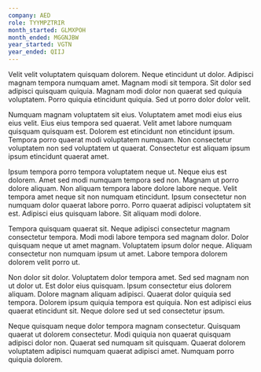 ```yaml
---
company: AED
role: TYYMPZTRIR
month_started: GLMXPOH
month_ended: MGGNJBW
year_started: VGTN
year_ended: QIIJ
---
```


Velit velit voluptatem quisquam dolorem. Neque etincidunt ut dolor. Adipisci magnam tempora numquam amet. Magnam modi sit tempora. Sit dolor sed adipisci quisquam quiquia. Magnam modi dolor non quaerat sed quiquia voluptatem. Porro quiquia etincidunt quiquia. Sed ut porro dolor dolor velit.

Numquam magnam voluptatem sit eius. Voluptatem amet modi eius eius eius velit. Eius eius tempora sed quaerat. Velit amet labore numquam quisquam quisquam est. Dolorem est etincidunt non etincidunt ipsum. Tempora porro quaerat modi voluptatem numquam. Non consectetur voluptatem non sed voluptatem ut quaerat. Consectetur est aliquam ipsum ipsum etincidunt quaerat amet.

Ipsum tempora porro tempora voluptatem neque ut. Neque eius est dolorem. Amet sed modi numquam tempora sed non. Magnam ut porro dolore aliquam. Non aliquam tempora labore dolore labore neque. Velit tempora amet neque sit non numquam etincidunt. Ipsum consectetur non numquam dolor quaerat labore porro. Porro quaerat adipisci voluptatem sit est. Adipisci eius quisquam labore. Sit aliquam modi dolore.

Tempora quisquam quaerat sit. Neque adipisci consectetur magnam consectetur tempora. Modi modi labore tempora sed magnam dolor. Dolor quisquam neque ut amet magnam. Voluptatem ipsum dolor neque. Aliquam consectetur non numquam ipsum ut amet. Labore tempora dolorem dolorem velit porro ut.

Non dolor sit dolor. Voluptatem dolor tempora amet. Sed sed magnam non ut dolor ut. Est dolor eius quisquam. Ipsum consectetur eius dolorem aliquam. Dolore magnam aliquam adipisci. Quaerat dolor quiquia sed tempora. Dolorem ipsum quiquia tempora est quiquia. Non est adipisci eius quaerat etincidunt sit. Neque dolore sed ut sed consectetur ipsum.

Neque quisquam neque dolor tempora magnam consectetur. Quisquam quaerat ut dolorem consectetur. Modi quiquia non quaerat quisquam adipisci dolor non. Quaerat sed numquam sit quisquam. Quaerat dolorem voluptatem adipisci numquam quaerat adipisci amet. Numquam porro quiquia dolorem.
    